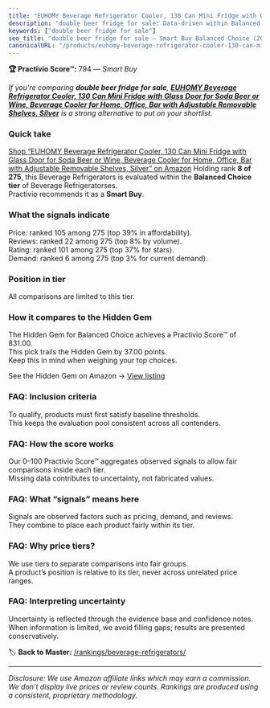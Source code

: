 ```yaml
---
title: "EUHOMY Beverage Refrigerator Cooler, 130 Can Mini Fridge with Glass Door for Soda Beer or Wine, Beverage Cooler for Home, Office, Bar with Adjustable Removable Shelves, Silver"
description: "double beer fridge for sale: Data-driven within Balanced Choice ranking using the Practivio Score™. Positioned by quality, value, demand, findability, momentum."
keywords: ["double beer fridge for sale"]
seo_title: "double beer fridge for sale — Smart Buy Balanced Choice (2025)"
canonicalURL: "/products/euhomy-beverage-refrigerator-cooler-130-can-mini-fridge-with-glass-door-for-soda-beer-or-wine-beverage-cooler-for-home-office-bar-with-adjustable-removable-shelves-silver-B0DCYZY76G/"
---
```


**🏆 Practivio Score™:** 794 — _Smart Buy_


*If you're comparing **double beer fridge for sale**, **[EUHOMY Beverage Refrigerator Cooler, 130 Can Mini Fridge with Glass Door for Soda Beer or Wine, Beverage Cooler for Home, Office, Bar with Adjustable Removable Shelves, Silver](https://www.amazon.com/dp/B0DCYZY76G?tag=practivio-20)** is a strong alternative to put on your shortlist.*
### Quick take
[Shop “EUHOMY Beverage Refrigerator Cooler, 130 Can Mini Fridge with Glass Door for Soda Beer or Wine, Beverage Cooler for Home, Office, Bar with Adjustable Removable Shelves, Silver” on Amazon](https://www.amazon.com/dp/B0DCYZY76G?tag=practivio-20)
Holding rank **8 of 275**, this Beverage Refrigerators is evaluated within the **Balanced Choice tier** of Beverage Refrigeratorses.  
Practivio recommends it as a **Smart Buy**.

### What the signals indicate
Price: ranked 105 among 275 (top 39% in affordability).  
Reviews: ranked 22 among 275 (top 8% by volume).  
Rating: ranked 101 among 275 (top 37% for stars).  
Demand: ranked 6 among 275 (top 3% for current demand).

### Position in tier
All comparisons are limited to this tier.

### How it compares to the Hidden Gem
The Hidden Gem for Balanced Choice achieves a Practivio Score™ of 831.00.  
This pick trails the Hidden Gem by 37.00 points.  
Keep this in mind when weighing your top choices.  

See the Hidden Gem on Amazon → [View listing](https://www.amazon.com/dp/B0786TJC33?tag=practivio-20)

### FAQ: Inclusion criteria
To qualify, products must first satisfy baseline thresholds.  
This keeps the evaluation pool consistent across all contenders.

### FAQ: How the score works
Our 0–100 Practivio Score™ aggregates observed signals to allow fair comparisons inside each tier.  
Missing data contributes to uncertainty, not fabricated values.

### FAQ: What “signals” means here
Signals are observed factors such as pricing, demand, and reviews.  
They combine to place each product fairly within its tier.

### FAQ: Why price tiers?
We use tiers to separate comparisons into fair groups.  
A product’s position is relative to its tier, never across unrelated price ranges.

### FAQ: Interpreting uncertainty
Uncertainty is reflected through the evidence base and confidence notes.  
When information is limited, we avoid filling gaps; results are presented conservatively.


🏷️ **Back to Master:** [/rankings/beverage-refrigerators/](/rankings/beverage-refrigerators/)

---
_Disclosure: We use Amazon affiliate links which may earn a commission. We don’t display live prices or review counts. Rankings are produced using a consistent, proprietary methodology._
